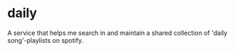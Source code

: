 # daily

A service that helps me search in and maintain a shared collection of 'daily song'-playlists on spotify.
